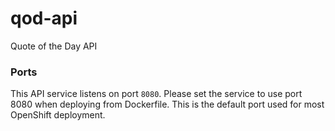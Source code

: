 # qod-api

Quote of the Day API

### Ports
This API service listens on port `8080`. Please set the service to use port 8080 when deploying from Dockerfile. This is the default port used for most OpenShift deployment.
